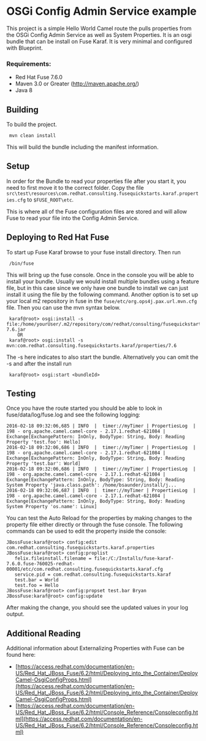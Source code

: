 
OSGi Config Admin Service example
====================================

 This project is a simple Hello World Camel route the pulls properties from the OSGi Config Admin Service as well as System Properties. It is an osgi bundle that can be install on Fuse Karaf. It is very minimal and configured with Blueprint.

### Requirements:
 * Red Hat Fuse 7.6.0
 * Maven 3.0 or Greater (http://maven.apache.org/)
 * Java 8

Building
-----------------------

To build the project.

     mvn clean install

This will build the bundle including the manifest information.

Setup
-----------------------
In order for the Bundle to read your properties file after you start it, you need to first move it to the correct folder. Copy the file `src\test\resources\com.redhat.consulting.fusequickstarts.karaf.properties.cfg` to `$FUSE_ROOT\etc`. 

This is where all of the Fuse configuration files are stored and will allow Fuse to read your file into the Config Admin Service.

Deploying to Red Hat Fuse
-----------------------

To start up Fuse Karaf browse to your fuse install directory. Then run

     /bin/fuse

This will bring up the fuse console.  Once in the console you will be able to install your bundle.
Usually we would install multiple bundles using a feature file, but in this case since we only have one bundle to install we can just install it using the file by the following command. Another option is to set up your local m2  repository in fuse in the `fuse/etc/org.ops4j.pax.url.mvn.cfg` file.  Then you can use the mvn syntax below.

     karaf@root> osgi:install -s file:/home/yourUser/.m2/repository/com/redhat/consulting/fusequickstarts/karaf/properties/7.6/properties-7.6.jar
        OR
     karaf@root> osgi:install -s mvn:com.redhat.consulting.fusequickstarts.karaf/properties/7.6

 The -s here indicates to also start the bundle.  Alternatively you can omit the -s and after the install run

     karaf@root> osgi:start <bundleId>

Testing
--------

Once you have the route started you should be able to look in fuse/data/log/fuse.log and see the following logging:

    2016-02-18 09:32:06,685 | INFO  |  timer://myTimer | PropertiesLog  | 198 - org.apache.camel.camel-core - 2.17.1.redhat-621084 | Exchange[ExchangePattern: InOnly, BodyType: String, Body: Reading Property 'test.foo': Hello]
	2016-02-18 09:32:06,686 | INFO  |  timer://myTimer | PropertiesLog  | 198 - org.apache.camel.camel-core - 2.17.1.redhat-621084 | Exchange[ExchangePattern: InOnly, BodyType: String, Body: Reading Property 'test.bar': World]
	2016-02-18 09:32:06,686 | INFO  |  timer://myTimer | PropertiesLog  | 198 - org.apache.camel.camel-core - 2.17.1.redhat-621084 | Exchange[ExchangePattern: InOnly, BodyType: String, Body: Reading System Property 'java.class.path': /home/bsaunder/install/j...
	2016-02-18 09:32:06,687 | INFO  |  timer://myTimer | PropertiesLog  | 198 - org.apache.camel.camel-core - 2.17.1.redhat-621084 | Exchange[ExchangePattern: InOnly, BodyType: String, Body: Reading System Property 'os.name': Linux]

You can test the Auto Reload for the properties by making changes to the property file either directly or through the fuse console. The following commands can be used to edit the property inside the console:

	JBossFuse:karaf@root> config:edit com.redhat.consulting.fusequickstarts.karaf.properties
	JBossFuse:karaf@root> config:proplist
	   felix.fileinstall.filename = file:/C:/Installs/fuse-karaf-7.6.0.fuse-760025-redhat-00001/etc/com.redhat.consulting.fusequickstarts.karaf.cfg
	   service.pid = com.redhat.consulting.fusequickstarts.karaf
	   test.bar = World
	   test.foo = Hello
	JBossFuse:karaf@root> config:propset test.bar Bryan
	JBossFuse:karaf@root> config:update

After making the change, you should see the updated values in your log output.

Additional Reading
-----------------------
Additional information about Externalizing Properties with Fuse can be found here:

 * [https://access.redhat.com/documentation/en-US/Red_Hat_JBoss_Fuse/6.2/html/Deploying_into_the_Container/DeployCamel-OsgiConfigProps.html](https://access.redhat.com/documentation/en-US/Red_Hat_JBoss_Fuse/6.2/html/Deploying_into_the_Container/DeployCamel-OsgiConfigProps.html)
 * [https://access.redhat.com/documentation/en-US/Red_Hat_JBoss_Fuse/6.2/html/Console_Reference/Consoleconfig.html](https://access.redhat.com/documentation/en-US/Red_Hat_JBoss_Fuse/6.2/html/Console_Reference/Consoleconfig.html)

